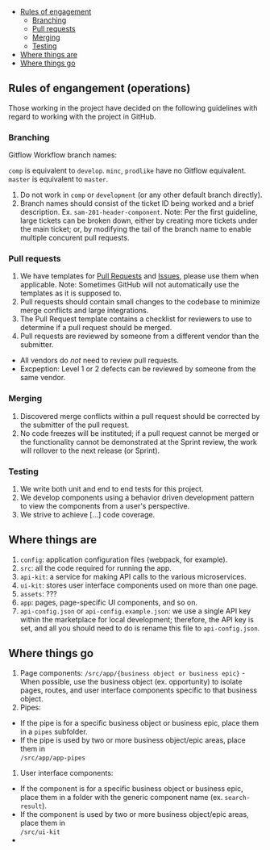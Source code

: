 
<ul>
  <li>
    <a href="rules-of-engagement">Rules of engagement</a>
    <ul>
      <li><a href="#branching">Branching</a></li>
      <li><a href="#pull-requests">Pull requests</a></li>
      <li><a href="#merging">Merging</a></li>
      <li><a href="#testing">Testing</a></li>
    </ul>
  </li>
  <li><a href="#where-things-are">Where things are</a></li>
  <li><a href="#where-things-go">Where things go</a></li>
</ul>

<h2 id="rules-of-engagement">Rules of engangement (operations)</h2>

Those working in the project have decided on the following guidelines with regard to working with the project in GitHub.

<h3 id="branching">Branching</h3>

Gitflow Workflow branch names:

`comp` is equivalent to `develop`.
`minc`, `prodlike` have no Gitflow equivalent.
`master` is equivalent to `master`. 

1. Do not work in `comp` or `development` (or any other default branch directly).
1. Branch names should consist of the ticket ID being worked and a brief description. Ex. `sam-201-header-component`. Note: Per the first guideline, large tickets can be broken down, either by creating more tickets under the main ticket; or, by modifying the tail of the branch name to enable multiple concurent pull requests.

<h3 id="pull-requests">Pull requests</h3>

1. We have templates for [Pull Requests](https://csp-github.sam.gov/GSA-IAE/sam-front-end/blob/comp/.github/PULL_REQUEST_TEMPLATE.md) and [Issues](https://csp-github.sam.gov/GSA-IAE/sam-front-end/blob/comp/.github/ISSUE_TEMPLATE.md), please use them when applicable. Note: Sometimes GitHub will not automatically use the templates as it is supposed to.
1. Pull requests should contain small changes to the codebase to minimize merge conflicts and large integrations.
1. The Pull Request template contains a checklist for reviewers to use to determine if a pull request should be merged.
1. Pull requests are reviewed by someone from a different vendor than the submitter.
  - All vendors do *not* need to review pull requests.
  - Excpeption: Level 1 or 2 defects can be reviewed by someone from the same vendor.

<h3 id="merging">Merging</h3>

1. Discovered merge conflicts within a pull request should be corrected by the submitter of the pull request.
1. No code freezes will be instituted; if a pull request cannot be merged or the functionality cannot be demonstrated at the Sprint review, the work will rollover to the next release (or Sprint).

<h3 id="testing">Testing</h3>

1. We write both unit and end to end tests for this project.
1. We develop components using a behavior driven development pattern to view the components from a user's perspective.
1. We strive to achieve [...] code coverage.

<h2 id="where-things-are">Where things are</h2>

1. `config`: application configuration files (webpack, for example).
2. `src`: all the code required for running the app.
  1. `api-kit`: a service for making API calls to the various microservices.
  2. `ui-kit`: stores user interface components used on more than one page.
  3. `assets`: ???
  4. `app`: pages, page-specific UI components, and so on.
3. `api-config.json` or `api-config.example.json`: we use a single API key within the marketplace for local development; therefore, the API key is set, and all you should need to do is rename this file to `api-config.json`.

<h2 id="where-things-go">Where things go</h2>

1. Page components: `/src/app/{business object or business epic}` - When possible, use the business object (ex. opportunity) to isolate pages, routes, and user interface components specific to that business object.
1. Pipes:
  - If the pipe is for a specific business object or business epic, place them in a `pipes` subfolder.
  - If the pipe is used by two or more business object/epic areas, place them in<br>`/src/app/app-pipes`
1. User interface components:
  - If the component is for a specific business object or business epic, place them in a folder with the generic component name (ex. `search-result`).
  - If the component is used by two or more business object/epic areas, place them in<br>`/src/ui-kit`
  - 

